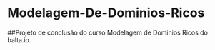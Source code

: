 # Modelagem-De-Dominios-Ricos 

##Projeto de conclusão do curso Modelagem de Dominios Ricos do balta.io.
